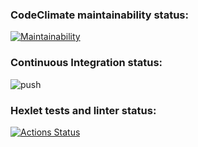 ### CodeClimate maintainability status:
[![Maintainability](https://api.codeclimate.com/v1/badges/957eaa8f4c9bf512f392/maintainability)](https://codeclimate.com/github/DDBull/java-project-lvl1/maintainability)

### Continuous Integration status:
![push](https://github.com/DDBull/java-project-lvl1/actions/workflows/java-ci.yml/badge.svg?event=push_request)


### Hexlet tests and linter status:
[![Actions Status](https://github.com/DDBull/java-project-lvl1/workflows/hexlet-check/badge.svg)](https://github.com/DDBull/java-project-lvl1/actions)
